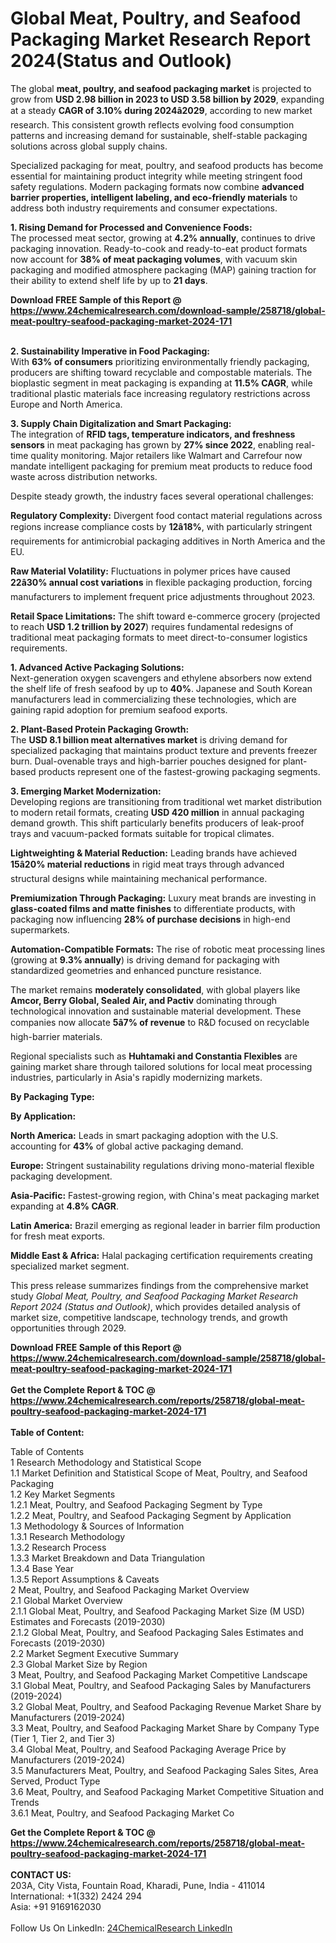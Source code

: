 <h1>Global Meat, Poultry, and Seafood Packaging Market Research Report 2024(Status and Outlook)</h1><p>The global <strong>meat, poultry, and seafood packaging market</strong> is projected to grow from <strong>USD 2.98 billion in 2023 to USD 3.58 billion by 2029</strong>, expanding at a steady <strong>CAGR of 3.10% during 2024â2029</strong>, according to new market research. This consistent growth reflects evolving food consumption patterns and increasing demand for sustainable, shelf-stable packaging solutions across global supply chains.</p><p>Specialized packaging for meat, poultry, and seafood products has become essential for maintaining product integrity while meeting stringent food safety regulations. Modern packaging formats now combine <strong>advanced barrier properties, intelligent labeling, and eco-friendly materials</strong> to address both industry requirements and consumer expectations.</p><p><strong>1. Rising Demand for Processed and Convenience Foods:</strong><br>
The processed meat sector, growing at <strong>4.2% annually</strong>, continues to drive packaging innovation. Ready-to-cook and ready-to-eat product formats now account for <strong>38% of meat packaging volumes</strong>, with vacuum skin packaging and modified atmosphere packaging (MAP) gaining traction for their ability to extend shelf life by up to <strong>21 days</strong>.</p><div><b>Download FREE Sample of this Report @ 
            <a href="https://www.24chemicalresearch.com/download-sample/258718/global-meat-poultry-seafood-packaging-market-2024-171">
            https://www.24chemicalresearch.com/download-sample/258718/global-meat-poultry-seafood-packaging-market-2024-171</a></b></div><br><p><strong>2. Sustainability Imperative in Food Packaging:</strong><br>
With <strong>63% of consumers</strong> prioritizing environmentally friendly packaging, producers are shifting toward recyclable and compostable materials. The bioplastic segment in meat packaging is expanding at <strong>11.5% CAGR</strong>, while traditional plastic materials face increasing regulatory restrictions across Europe and North America.</p><p><strong>3. Supply Chain Digitalization and Smart Packaging:</strong><br>
The integration of <strong>RFID tags, temperature indicators, and freshness sensors</strong> in meat packaging has grown by <strong>27% since 2022</strong>, enabling real-time quality monitoring. Major retailers like Walmart and Carrefour now mandate intelligent packaging for premium meat products to reduce food waste across distribution networks.</p><p>Despite steady growth, the industry faces several operational challenges:</p><p><strong>Regulatory Complexity:</strong> Divergent food contact material regulations across regions increase compliance costs by <strong>12â18%</strong>, with particularly stringent requirements for antimicrobial packaging additives in North America and the EU.</p><p><strong>Raw Material Volatility:</strong> Fluctuations in polymer prices have caused <strong>22â30% annual cost variations</strong> in flexible packaging production, forcing manufacturers to implement frequent price adjustments throughout 2023.</p><p><strong>Retail Space Limitations:</strong> The shift toward e-commerce grocery (projected to reach <strong>USD 1.2 trillion by 2027</strong>) requires fundamental redesigns of traditional meat packaging formats to meet direct-to-consumer logistics requirements.</p><p><strong>1. Advanced Active Packaging Solutions:</strong><br>
Next-generation oxygen scavengers and ethylene absorbers now extend the shelf life of fresh seafood by up to <strong>40%</strong>. Japanese and South Korean manufacturers lead in commercializing these technologies, which are gaining rapid adoption for premium seafood exports.</p><p><strong>2. Plant-Based Protein Packaging Growth:</strong><br>
The <strong>USD 8.1 billion meat alternatives market</strong> is driving demand for specialized packaging that maintains product texture and prevents freezer burn. Dual-ovenable trays and high-barrier pouches designed for plant-based products represent one of the fastest-growing packaging segments.</p><p><strong>3. Emerging Market Modernization:</strong><br>
Developing regions are transitioning from traditional wet market distribution to modern retail formats, creating <strong>USD 420 million</strong> in annual packaging demand growth. This shift particularly benefits producers of leak-proof trays and vacuum-packed formats suitable for tropical climates.</p><p><strong>Lightweighting &amp; Material Reduction:</strong> Leading brands have achieved <strong>15â20% material reductions</strong> in rigid meat trays through advanced structural designs while maintaining mechanical performance.</p><p><strong>Premiumization Through Packaging:</strong> Luxury meat brands are investing in <strong>glass-coated films and matte finishes</strong> to differentiate products, with packaging now influencing <strong>28% of purchase decisions</strong> in high-end supermarkets.</p><p><strong>Automation-Compatible Formats:</strong> The rise of robotic meat processing lines (growing at <strong>9.3% annually</strong>) is driving demand for packaging with standardized geometries and enhanced puncture resistance.</p><p>The market remains <strong>moderately consolidated</strong>, with global players like <strong>Amcor, Berry Global, Sealed Air, and Pactiv</strong> dominating through technological innovation and sustainable material development. These companies now allocate <strong>5â7% of revenue</strong> to R&amp;D focused on recyclable high-barrier materials.</p><p>Regional specialists such as <strong>Huhtamaki and Constantia Flexibles</strong> are gaining market share through tailored solutions for local meat processing industries, particularly in Asia's rapidly modernizing markets.</p><p><strong>By Packaging Type:</strong></p><p><strong>By Application:</strong></p><p><strong>North America:</strong> Leads in smart packaging adoption with the U.S. accounting for <strong>43%</strong> of global active packaging demand.</p><p><strong>Europe:</strong> Stringent sustainability regulations driving mono-material flexible packaging development.</p><p><strong>Asia-Pacific:</strong> Fastest-growing region, with China's meat packaging market expanding at <strong>4.8% CAGR</strong>.</p><p><strong>Latin America:</strong> Brazil emerging as regional leader in barrier film production for fresh meat exports.</p><p><strong>Middle East &amp; Africa:</strong> Halal packaging certification requirements creating specialized market segment.</p><p>This press release summarizes findings from the comprehensive market study <em>Global Meat, Poultry, and Seafood Packaging Market Research Report 2024 (Status and Outlook)</em>, which provides detailed analysis of market size, competitive landscape, technology trends, and growth opportunities through 2029.</p><div><b>Download FREE Sample of this Report @ 
            <a href="https://www.24chemicalresearch.com/download-sample/258718/global-meat-poultry-seafood-packaging-market-2024-171">
            https://www.24chemicalresearch.com/download-sample/258718/global-meat-poultry-seafood-packaging-market-2024-171</a></b></div><br><div><b>Get the Complete Report & TOC @ 
            <a href="https://www.24chemicalresearch.com/reports/258718/global-meat-poultry-seafood-packaging-market-2024-171">
            https://www.24chemicalresearch.com/reports/258718/global-meat-poultry-seafood-packaging-market-2024-171</a></b></div><br>
            <b>Table of Content:</b><p>Table of Contents<br />
1 Research Methodology and Statistical Scope<br />
1.1 Market Definition and Statistical Scope of Meat, Poultry, and Seafood Packaging<br />
1.2 Key Market Segments<br />
1.2.1 Meat, Poultry, and Seafood Packaging Segment by Type<br />
1.2.2 Meat, Poultry, and Seafood Packaging Segment by Application<br />
1.3 Methodology & Sources of Information<br />
1.3.1 Research Methodology<br />
1.3.2 Research Process<br />
1.3.3 Market Breakdown and Data Triangulation<br />
1.3.4 Base Year<br />
1.3.5 Report Assumptions & Caveats<br />
2 Meat, Poultry, and Seafood Packaging Market Overview<br />
2.1 Global Market Overview<br />
2.1.1 Global Meat, Poultry, and Seafood Packaging Market Size (M USD) Estimates and Forecasts (2019-2030)<br />
2.1.2 Global Meat, Poultry, and Seafood Packaging Sales Estimates and Forecasts (2019-2030)<br />
2.2 Market Segment Executive Summary<br />
2.3 Global Market Size by Region<br />
3 Meat, Poultry, and Seafood Packaging Market Competitive Landscape<br />
3.1 Global Meat, Poultry, and Seafood Packaging Sales by Manufacturers (2019-2024)<br />
3.2 Global Meat, Poultry, and Seafood Packaging Revenue Market Share by Manufacturers (2019-2024)<br />
3.3 Meat, Poultry, and Seafood Packaging Market Share by Company Type (Tier 1, Tier 2, and Tier 3)<br />
3.4 Global Meat, Poultry, and Seafood Packaging Average Price by Manufacturers (2019-2024)<br />
3.5 Manufacturers Meat, Poultry, and Seafood Packaging Sales Sites, Area Served, Product Type<br />
3.6 Meat, Poultry, and Seafood Packaging Market Competitive Situation and Trends<br />
3.6.1 Meat, Poultry, and Seafood Packaging Market Co</p><div><b>Get the Complete Report & TOC @ 
            <a href="https://www.24chemicalresearch.com/reports/258718/global-meat-poultry-seafood-packaging-market-2024-171">
            https://www.24chemicalresearch.com/reports/258718/global-meat-poultry-seafood-packaging-market-2024-171</a></b></div><br><b>CONTACT US:</b><br>
            203A, City Vista, Fountain Road, Kharadi, Pune, India - 411014<br>
            International: +1(332) 2424 294<br>
            Asia: +91 9169162030 <br><br>
            Follow Us On LinkedIn: <a href="https://www.linkedin.com/company/24chemicalresearch/">24ChemicalResearch LinkedIn</a>